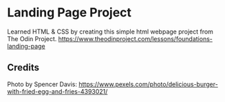 # Landing Page Project

Learned HTML & CSS by creating this simple html webpage project from The Odin Project.
https://www.theodinproject.com/lessons/foundations-landing-page

## Credits

Photo by Spencer Davis: https://www.pexels.com/photo/delicious-burger-with-fried-egg-and-fries-4393021/
